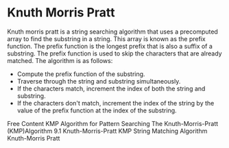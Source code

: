 # Knuth Morris Pratt

Knuth morris pratt is a string searching algorithm that uses a precomputed array to find the substring in a string. This array is known as the prefix function. The prefix function is the longest prefix that is also a suffix of a substring. The prefix function is used to skip the characters that are already matched. The algorithm is as follows:

* Compute the prefix function of the substring. 
* Traverse through the string and substring simultaneously. 
* If the characters match, increment the index of both the string and substring. 
* If the characters don't match, increment the index of the string by the value of the prefix function at the index of the substring.

<ResourceGroupTitle>Free Content</ResourceGroupTitle>
<BadgeLink colorScheme='yellow' badgeText='Read' href='https://www.geeksforgeeks.org/kmp-algorithm-for-pattern-searching/'>KMP Algorithm for Pattern Searching</BadgeLink>
<BadgeLink colorScheme='yellow' badgeText='Read' href='https://www.javatpoint.com/daa-knuth-morris-pratt-algorithm'>The Knuth-Morris-Pratt (KMP)Algorithm</BadgeLink>
<BadgeLink colorScheme='red' badgeText='Watch' href='https://www.youtube.com/watch?v=V5-7GzOfADQ'>9.1 Knuth-Morris-Pratt KMP String Matching Algorithm</BadgeLink>
<BadgeLink colorScheme='red' badgeText='Watch' href='https://www.coursera.org/learn/algorithms-part2/lecture/TAtDr/knuth-morris-pratt'>Knuth-Morris Pratt</BadgeLink>

